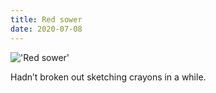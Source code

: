 ```yaml
---
title: Red sower
date: 2020-07-08
---
```


!['Red sower'](/Sowerred.jpeg)

Hadn’t broken out sketching crayons in a while.